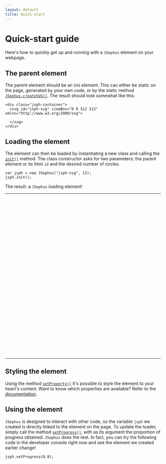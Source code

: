 ```yaml
---
layout: default
title: Quick-start
---
```


# Quick-start guide
Here's how to quickly get up and running with a `JSephus` element on your webpage.

## The parent element
The parent element should be an `SVG` element. This can either be static on the page, generated by your own code, or by the static method [`JSephus.createSVG()`](docpage#createSVG). The result should look somewhat like this:

```{html}
<div class="jsph-container">
  <svg id="jsph-svg" viewBox="0 0 512 512" xmlns="http://www.w3.org/2000/svg"> 
    
  </svg>
</div>
```

## Loading the element
The element can then be loaded by instantiating a new class and calling the [`init()`](docpage#init) method. The class constructor asks for two parameters: the parent element or its html `id` and the desired number of circles.

```{javascript}
var jsph = new JSephus("jsph-svg", 12);
jsph.init();
```

The result: a `JSephus` loading element!

---
<div class="jsph-container">
  <svg id="jsph-svg" viewBox="0 0 512 512" xmlns="http://www.w3.org/2000/svg"> 
  </svg>
</div>

<script type="text/javascript"> 
  var jsph = new JSephus("jsph-svg", 12);
  jsph.init();
</script>
---

## Styling the element
Using the method [`setProperty()`](docpage#setProperty) it's possible to style the element to your heart's content. Want to know which properties are available? Refer to the [documentation](docpage#properties).

## Using the element
`JSephus` is designed to interact with other code, so the variable `jsph` we created is directly linked to the element on the page. To update the loader, simply call the method [`setProgress()`](docpage#setProgress), with as its argument the proportion of progress obtained. `JSephus` does the rest. In fact, you can try the following code in the developer console right now and see the element we created earlier change!

```{javascript}
jsph.setProgress(0.8);
```
